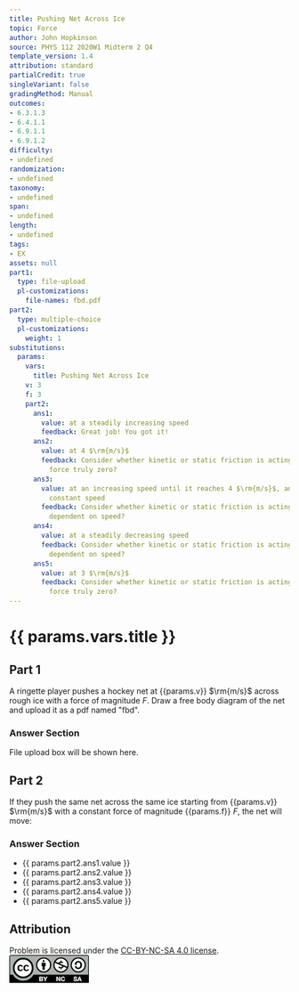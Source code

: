 ```yaml
---
title: Pushing Net Across Ice
topic: Force
author: John Hopkinson
source: PHYS 112 2020W1 Midterm 2 Q4
template_version: 1.4
attribution: standard
partialCredit: true
singleVariant: false
gradingMethod: Manual
outcomes:
- 6.3.1.3
- 6.4.1.1
- 6.9.1.1
- 6.9.1.2
difficulty:
- undefined
randomization:
- undefined
taxonomy:
- undefined
span:
- undefined
length:
- undefined
tags:
- EX
assets: null
part1:
  type: file-upload
  pl-customizations:
    file-names: fbd.pdf
part2:
  type: multiple-choice
  pl-customizations:
    weight: 1
substitutions:
  params:
    vars:
      title: Pushing Net Across Ice
    v: 3
    f: 3
    part2:
      ans1:
        value: at a steadily increasing speed
        feedback: Great job! You got it!
      ans2:
        value: at 4 $\rm{m/s}$
        feedback: Consider whether kinetic or static friction is acting? Is the net
          force truly zero?
      ans3:
        value: at an increasing speed until it reaches 4 $\rm{m/s}$, and then at a
          constant speed
        feedback: Consider whether kinetic or static friction is acting? Which is
          dependent on speed?
      ans4:
        value: at a steadily decreasing speed
        feedback: Consider whether kinetic or static friction is acting? Which is
          dependent on speed?
      ans5:
        value: at 3 $\rm{m/s}$
        feedback: Consider whether kinetic or static friction is acting? Is the net
          force truly zero?
---
```

# {{ params.vars.title }}

## Part 1

A ringette player pushes a hockey net at {{params.v}} $\rm{m/s}$ across rough ice with a force of magnitude $F$. Draw a free body diagram of the net and upload it as a pdf named "fbd".

### Answer Section

File upload box will be shown here.

## Part 2

If they push the same net across the same ice starting from {{params.v}} $\rm{m/s}$ with a constant force of magnitude {{params.f}} $F$, the net will move:

### Answer Section

- {{ params.part2.ans1.value }}
- {{ params.part2.ans2.value }}
- {{ params.part2.ans3.value }}
- {{ params.part2.ans4.value }}
- {{ params.part2.ans5.value }}

## Attribution

Problem is licensed under the [CC-BY-NC-SA 4.0 license](https://creativecommons.org/licenses/by-nc-sa/4.0/).<br> ![The Creative Commons 4.0 license requiring attribution-BY, non-commercial-NC, and share-alike-SA license.](https://raw.githubusercontent.com/firasm/bits/master/by-nc-sa.png)